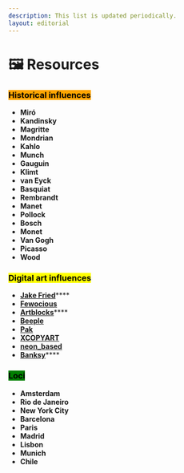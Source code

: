 ```yaml
---
description: This list is updated periodically.
layout: editorial
---
```


# 🖼 Resources

### <mark style="background-color:orange;">Historical influences</mark>

* **Miró**
* **Kandinsky**
* **Magritte**
* **Mondrian**
* **Kahlo**
* **Munch**
* **Gauguin**
* **Klimt**
* **van Eyck**
* **Basquiat**
* **Rembrandt**
* **Manet**
* **Pollock**
* **Bosch**
* **Monet**
* **Van Gogh**
* **Picasso**
* **Wood**

### <mark style="background-color:yellow;">Digital art influences</mark>

* [**Jake Fried**](http://inkwood.net/)****
* ****[**Fewocious**](https://twitter.com/fewocious)****
* [**Artblocks**](https://twitter.com/artblocks\_io)****
* ****[**Beeple**](https://twitter.com/beeple)****
* ****[**Pak**](https://twitter.com/muratpak)****
* ****[**XCOPYART**](https://twitter.com/XCOPYART)****
* ****[**neon\_based**](https://twitter.com/neon\_based)****
* [**Banksy**](https://www.banksy.co.uk/)****

### <mark style="background-color:green;">Loci</mark>

* **Amsterdam**
* **Rio de Janeiro**
* **New York City**
* **Barcelona**
* **Paris**
* **Madrid**
* **Lisbon**
* **Munich**
* **Chile**
